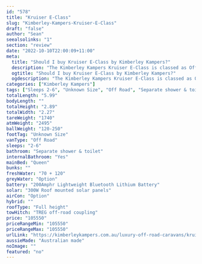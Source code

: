 ```yaml
---
id: "578"
title: "Kruiser E-Class"
slug: "Kimberley-Kampers-Kruiser-E-Class"
draft: "false"
author: "Sean"
seealsolinks: "1"
section: "review"
date: "2022-10-10T22:00:09+11:00"
meta:
  title: "Should I buy Kruiser E-Class by Kimberley Kampers?"
  description: "The Kimberley Kampers Kruiser E-Class is classed as Off Road, and sleeps 2-6 people. It is Australian made and comes in at Unknown Size. It generally has Separate shower & toilet."
  ogtitle: "Should I buy Kruiser E-Class by Kimberley Kampers?"
  ogdescription: "The Kimberley Kampers Kruiser E-Class is classed as Off Road, and sleeps 2-6 people. It is Australian made and comes in at Unknown Size. It generally has Separate shower & toilet."
categories: ["Kimberley Kampers"]
tags: ["Sleeps 2-6", "Unknown Size", "Off Road", "Separate shower & toilet", "Full height", "Over 100k", "Australian made"]
totalLength: "5.99"
bodyLength: ""
totalHeight: "2.89"
totalWidth: "2.27"
tareWeight: "1740"
atmWeight: "2495"
ballWeight: "120-250"
footTag: "Unknown Size"
vanType: "Off Road"
sleeps: "2-6"
bathroom: "Separate shower & toilet"
internalBathroom: "Yes"
mainBed: "Queen"
bunks: ""
freshWater: "70 + 120"
greyWater: "Option"
battery: "200Amphr Lightweight Bluetooth Lithium Battery"
solar: "300W Roof mounted solar panels"
airCon: "Option"
hybrid: ""
roofType: "Full height"
towHitch: "TREG off-road coupling"
price: "105550"
priceRangeMin: "105550"
priceRangeMax: "105550"
urlLink: "https://kimberleykampers.com.au/luxury-off-road-caravans/kruiser-e-class/"
aussieMade: "Australian made"
noImage: ""
featured: "no"
---
```

